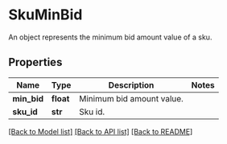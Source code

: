 # SkuMinBid

An object represents the minimum bid amount value of a sku.

## Properties
Name | Type | Description | Notes
------------ | ------------- | ------------- | -------------
**min_bid** | **float** | Minimum bid amount value. | 
**sku_id** | **str** | Sku id. | 

[[Back to Model list]](../README.md#documentation-for-models) [[Back to API list]](../README.md#documentation-for-api-endpoints) [[Back to README]](../README.md)


